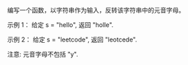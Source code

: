编写一个函数，以字符串作为输入，反转该字符串中的元音字母。

示例 1：
给定 s = &quot;hello&quot;, 返回 &quot;holle&quot;.

示例 2：
给定 s = &quot;leetcode&quot;, 返回 &quot;leotcede&quot;.

注意:
元音字母不包括 &quot;y&quot;.
